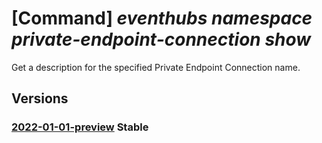 # [Command] _eventhubs namespace private-endpoint-connection show_

Get a description for the specified Private Endpoint Connection name.

## Versions

### [2022-01-01-preview](/Resources/mgmt-plane/L3N1YnNjcmlwdGlvbnMve30vcmVzb3VyY2Vncm91cHMve30vcHJvdmlkZXJzL21pY3Jvc29mdC5ldmVudGh1Yi9uYW1lc3BhY2VzL3t9L3ByaXZhdGVlbmRwb2ludGNvbm5lY3Rpb25zL3t9/2022-01-01-preview.xml) **Stable**

<!-- mgmt-plane /subscriptions/{}/resourcegroups/{}/providers/microsoft.eventhub/namespaces/{}/privateendpointconnections/{} 2022-01-01-preview -->

